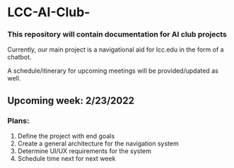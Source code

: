 # LCC-AI-Club-
### This repository will contain documentation for AI club projects

Currently, our main project is a navigational aid for lcc.edu in the form of a chatbot.

A schedule/itinerary for upcoming meetings will be provided/updated as well.

## Upcoming week: 2/23/2022

### Plans: 
  1. Define the project with end goals
  2. Create a general architecture for the navigation system
  3. Determine UI/UX requirements for the system
  4. Schedule time next for next week
